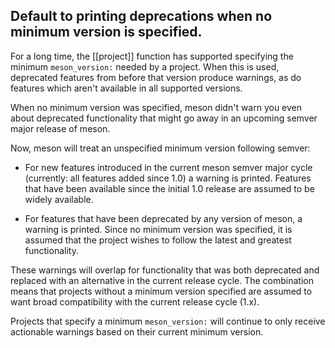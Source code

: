 ## Default to printing deprecations when no minimum version is specified.

For a long time, the [[project]] function has supported specifying the minimum
`meson_version:` needed by a project. When this is used, deprecated features
from before that version produce warnings, as do features which aren't
available in all supported versions.

When no minimum version was specified, meson didn't warn you even about
deprecated functionality that might go away in an upcoming semver major release
of meson.

Now, meson will treat an unspecified minimum version following semver:

- For new features introduced in the current meson semver major cycle
  (currently: all features added since 1.0) a warning is printed. Features that
  have been available since the initial 1.0 release are assumed to be widely
  available.

- For features that have been deprecated by any version of meson, a warning is
  printed. Since no minimum version was specified, it is assumed that the
  project wishes to follow the latest and greatest functionality.

These warnings will overlap for functionality that was both deprecated and
replaced with an alternative in the current release cycle. The combination
means that projects without a minimum version specified are assumed to want
broad compatibility with the current release cycle (1.x).

Projects that specify a minimum `meson_version:` will continue to only receive
actionable warnings based on their current minimum version.
